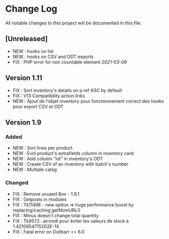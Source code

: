 # Change Log
All notable changes to this project will be documented in this file.

## [Unreleased]

- NEW : hooks on list
- NEW : hooks on CSV and ODT exports
- FIX : PHP error for non countable element *2021-03-09*

## Version 1.11

- FIX : Sort inventory's details on p.ref ASC by default
- FIX : V13 Compatibility action links
- NEW : Ajout de l'objet inventory pour fonctionnement correct des hooks pour export CSV et ODT

## Version 1.9

### Added

- NEW : Sort lines per product
- NEW : Evol product's extrafields column in inventory card
- NEW : Add column "lot" in inventory's ODT
- NEW : Create CSV of an inventory with batch's number
- NEW : Multiple categ

### Changed

- FIX : Remove unused Box - 1.9.1
- FIX : Getposts in modules
- FIX : Tk11498 - new option => huge performance boost by replacing/caching getNomURL()
- FIX : Minus doesn't change total quantity
- FIX : Tk9573 : arrondi pour éviter les valeurs de stock à 1.4210854715202E-14
- FIX : Fatal error on Dolibarr <= 6.0
